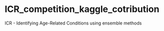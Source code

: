 # ICR_competition_kaggle_cotribution
ICR - Identifying Age-Related Conditions using ensemble methods
